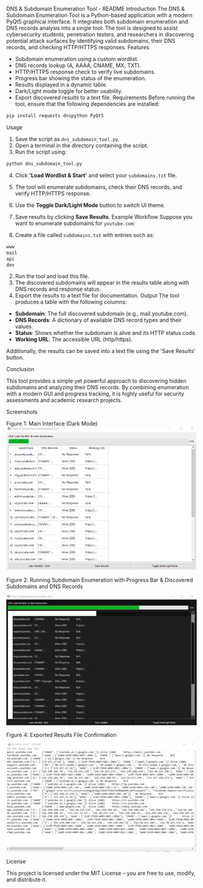 DNS & Subdomain Enumeration Tool - README
Introduction
The DNS & Subdomain Enumeration Tool is a Python-based application with a modern PyQt5 graphical interface. It integrates both subdomain enumeration and DNS records analysis into a single tool. The tool is designed to assist cybersecurity students, penetration testers, and researchers in discovering potential attack surfaces by identifying valid subdomains, their DNS records, and checking HTTP/HTTPS responses.
Features
- Subdomain enumeration using a custom wordlist.
- DNS records lookup (A, AAAA, CNAME, MX, TXT).
- HTTP/HTTPS response check to verify live subdomains.
- Progress bar showing the status of the enumeration.
- Results displayed in a dynamic table.
- Dark/Light mode toggle for better usability.
- Export discovered results to a text file.
Requirements
Before running the tool, ensure that the following dependencies are installed:

```bash
pip install requests dnspython PyQt5
```
Usage
1. Save the script as `dns_subdomain_tool.py`.
2. Open a terminal in the directory containing the script.
3. Run the script using:

```bash
python dns_subdomain_tool.py
```

4. Click **'Load Wordlist & Start'** and select your `subdomains.txt` file.
5. The tool will enumerate subdomains, check their DNS records, and verify HTTP/HTTPS response.
6. Use the **Toggle Dark/Light Mode** button to switch UI theme.
7. Save results by clicking **Save Results**.
Example Workflow
Suppose you want to enumerate subdomains for `youtube.com`:

1. Create a file called `subdomains.txt` with entries such as:
```
www
mail
api
dev
```
2. Run the tool and load this file.
3. The discovered subdomains will appear in the results table along with DNS records and response status.
4. Export the results to a text file for documentation.
Output
The tool produces a table with the following columns:
- **Subdomain**: The full discovered subdomain (e.g., mail.youtube.com).
- **DNS Records**: A dictionary of available DNS record types and their values.
- **Status**: Shows whether the subdomain is alive and its HTTP status code.
- **Working URL**: The accessible URL (http/https).

Additionally, the results can be saved into a text file using the 'Save Results' button.

Conclusion

This tool provides a simple yet powerful approach to discovering hidden subdomains and analyzing their DNS records. 
By combining enumeration with a modern GUI and progress tracking, it is highly useful for security assessments and academic research projects.



Screenshots

Figure 1: Main Interface (Dark Mode)
![DNS-Subdomenum](DNS-Subdomenum/Subdomain%20Enumeration%20Tool.png)
 
Figure 2: Running Subdomain Enumeration with Progress Bar & Discovered Subdomains and DNS Records 


 ![DNS-Subdomenum](DNS-Subdomenum/dark%20m%20dns.png)
 

Figure 4: Exported Results File Confirmation

  ![DNS-Subdomenum](DNS-Subdomenum/disres1.png)


  License

This project is licensed under the MIT License – you are free to use, modify, and distribute it.
